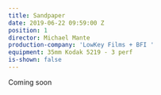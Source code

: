 ```yaml
---
title: Sandpaper
date: 2019-06-22 09:59:00 Z
position: 1
director: Michael Mante
production-company: 'LowKey Films + BFI '
equipment: 35mm Kodak 5219 - 3 perf
is-shown: false
---
```


Coming soon